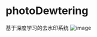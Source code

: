 # photoDewtering
基于深度学习的去水印系统
![image](https://github.com/qxfNo1/photoDewatering/master/images/pic1.png)
